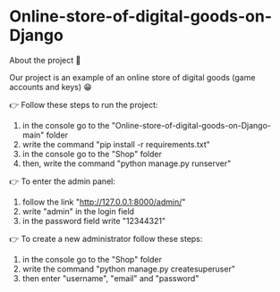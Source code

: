 # Online-store-of-digital-goods-on-Django

About the project 👾

Our project is an example of an online store of digital goods (game accounts and keys) 😁

👉 Follow these steps to run the project:

1) in the console go to the "Online-store-of-digital-goods-on-Django-main" folder
2) write the command "pip install -r requirements.txt"
3) in the console go to the "Shop" folder
4) then, write the command "python manage.py runserver"

👉 To enter the admin panel:

1) follow the link "http://127.0.0.1:8000/admin/"
2) write "admin" in the login field
3) in the password field write "12344321"

👉 To create a new administrator follow these steps:

1) in the console go to the "Shop" folder
2) write the command "python manage.py createsuperuser"
3) then enter "username", "email" and "password"
